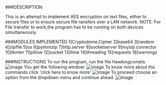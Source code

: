 ###DESCRIPTION

This is an attempt to implement AES encryption on text files, either to secure files or to ensure secure file ransfers over a LAN network. 
NOTE: For File transfer to work,the program has to be running on both devices simultaneously.

###MODULES IMPLEMENTED
1]Cryptodome.Cipher
2]base64
3]random
4]zipfile
5]os
6]pyminizip
7]http.server
8]socketserver
9]mysql.connector
10]tkinter
11]pillow
12]socket
13]time
14]threading
15]requests
16]warnings

###INSTRUCTIONS
To run the program, run the file Hawkingcomets
![image](https://user-images.githubusercontent.com/119108677/222954277-973fcc9c-27d9-41be-a97a-47519be6972a.png)
You get the following window:
![image](https://user-images.githubusercontent.com/119108677/222954318-729420f3-82b3-48d6-a4f2-ac4531eaed08.png)
To know more about the commands click 'click here to know more'
![image](https://user-images.githubusercontent.com/119108677/222954330-3be5dae3-499c-4813-97b5-adb0a8d92bb1.png)
To proceed choose an option from the dropdown menu and continue ahead.
![image](https://user-images.githubusercontent.com/119108677/222954393-4b7d8f7a-6d7f-460f-9f6e-0b975e2931d9.png)
